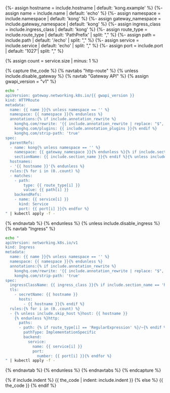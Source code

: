 {%- assign hostname = include.hostname | default: 'kong.example' %}
{%- assign name = include.name | default: 'echo' %}
{%- assign namespace = include.namespace | default: 'kong' %}
{%- assign gateway_namespace = include.gateway_namespace | default: 'kong' %}
{%- assign ingress_class = include.ingress_class | default: 'kong' %}
{%- assign route_type = include.route_type | default: 'PathPrefix' | split: "," %}
{%- assign path = include.path | default: '/echo' | split: "," %}
{%- assign service = include.service | default: 'echo' | split: "," %}
{%- assign port = include.port | default: '1027'| split: "," %}

{% assign count = service.size | minus: 1 %}

{% capture the_code %}
{% navtabs "http-route" %}
{% unless include.disable_gateway %}
{% navtab "Gateway API" %}
{% assign gwapi_version = "v1" %}
```bash
echo "
apiVersion: gateway.networking.k8s.io/{{ gwapi_version }}
kind: HTTPRoute
metadata:
  name: {{ name }}{% unless namespace == '' %}
  namespace: {{ namespace }}{% endunless %}
  annotations:{% if include.annotation_rewrite %}
    konghq.com/rewrite: '{{ include.annotation_rewrite | replace: "$", "\$" }}'{% endif %}{% if include.annotation_plugins %}
    konghq.com/plugins: {{ include.annotation_plugins }}{% endif %}
    konghq.com/strip-path: 'true'
spec:
  parentRefs:
  - name: kong{% unless namespace == '' %}
    namespace: {{ gateway_namespace }}{% endunless %}{% if include.section_name %}
    sectionName: {{ include.section_name }}{% endif %}{% unless include.skip_host %}
  hostnames:
  - '{{ hostname }}'{% endunless %}
  rules:{% for i in (0..count) %}
  - matches:
    - path:
        type: {{ route_type[i] }}
        value: {{ path[i] }}
    backendRefs:
    - name: {{ service[i] }}
      kind: Service
      port: {{ port[i] }}{% endfor %}
" | kubectl apply -f -
```

{% endnavtab %}
{% endunless %}
{% unless include.disable_ingress %}
{% navtab "Ingress" %}

```bash
echo "
apiVersion: networking.k8s.io/v1
kind: Ingress
metadata:
  name: {{ name }}{% unless namespace == '' %}
  namespace: {{ namespace }}{% endunless %}
  annotations:{% if include.annotation_rewrite %}
    konghq.com/rewrite: '{{ include.annotation_rewrite | replace: "$", "\$" }}'{% endif %}
    konghq.com/strip-path: 'true'
spec:
  ingressClassName: {{ ingress_class }}{% if include.section_name == 'https' %}
  tls:
    - secretName: {{ hostname }}
      hosts:
        - {{ hostname }}{% endif %}
  rules:{% for i in (0..count) %}
  - {% unless include.skip_host %}host: {{ hostname }}
    {% endunless %}http:
      paths:
      - path: {% if route_type[i] == 'RegularExpression' %}/~{% endif %}{{ path[i] }}
        pathType: ImplementationSpecific
        backend:
          service:
            name: {{ service[i] }}
            port:
              number: {{ port[i] }}{% endfor %}
" | kubectl apply -f -
```

{% endnavtab %}
{% endunless %}
{% endnavtabs %}
{% endcapture %}

{% if include.indent %}
{{ the_code | indent: include.indent }}
{% else %}
{{ the_code }}
{% endif %}
